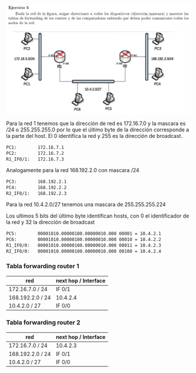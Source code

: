![](enunciado1.png)
![](enunciado2.png)

Para la red 1 tenemos que la dirección de red es 172.16.7.0 y la mascara es /24 o 255.255.255.0 por lo que el último byte de la dirección corresponde a la parte del host. El 0 identifica la red y 255 es la dirección de broadcast. 

```
PC1:        172.16.7.1
PC2:        172.16.7.2
R1_IF0/1:   172.16.7.3
```

Analogamente para la red 168.192.2.0 con mascara /24

```
PC3:        168.192.2.1
PC4:        168.192.2.2
R2_IF0/1:   168.192.2.3
```

Para la red 10.4.2.0/27 tenemos una mascara de 255.255.255.224  

Los ultimos 5 bits del último byte identifican hosts, con 0 el identificador de la red y 32 la dirección de broadcast

```
PC5:        00001010.00000100.00000010.000 00001 = 10.4.2.1
PC6:        00001010.00000100.00000010.000 00010 = 10.4.2.2
R1_IF0/0:   00001010.00000100.00000010.000 00011 = 10.4.2.3
R2_IF0/0:   00001010.00000100.00000010.000 00100 = 10.4.2.4
```

### Tabla forwarding router 1

| red              | next hop / Interface |
|------------------|----------------------|
| 172.16.7.0 / 24  | IF 0/1               |
| 168.192.2.0 / 24 | 10.4.2.4             |
| 10.4.2.0 / 27    | IF 0/0               |


### Tabla forwarding router 2

| red              | next hop / Interface |
|------------------|----------------------|
| 172.16.7.0 / 24  | 10.4.2.3             |
| 168.192.2.0 / 24 | IF 0/1               |
| 10.4.2.0 / 27    | IF 0/0               |